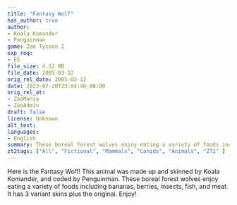 ```yaml
---
title: "Fantasy Wolf"
has_author: true
author: 
- Koala Komander
- Penguinman
game: Zoo Tycoon 2
exp_req: 
- ES
file_size: 4.12 MB
file_date: 2005-03-12
orig_rel_date: 2005-03-12
date: 2023-07-20T23:04:46-08:00
orig_rel_at: 
- ZooMania
- ZooAdmin
draft: false
license: Unknown
alt_text: 
languages:
- English
summary: These boreal forest wolves enjoy eating a variety of foods including bananas, berries, insects, fish, and meat.
zt2tags: ["All", "Fictional", "Mammals", "Canids", "Animals", "ZT2" ]
---
```


Here is the Fantasy Wolf! This animal was made up and skinned by Koala Komander, and coded by Penguinman. These boreal forest wolves enjoy eating a variety of foods including bananas, berries, insects, fish, and meat. It has 3 variant skins plus the original. Enjoy!
